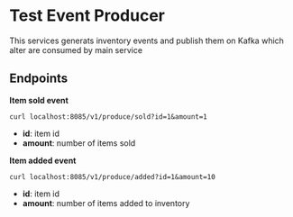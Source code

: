 # Test Event Producer

This services generats inventory events and publish them on Kafka which alter are consumed by main service

## Endpoints

**Item sold event**
``` 
curl localhost:8085/v1/produce/sold?id=1&amount=1
```
* **id**: item id
* **amount**: number of items sold


**Item added event**
``` 
curl localhost:8085/v1/produce/added?id=1&amount=10
```

* **id**: item id 
* **amount**: number of items added to inventory
